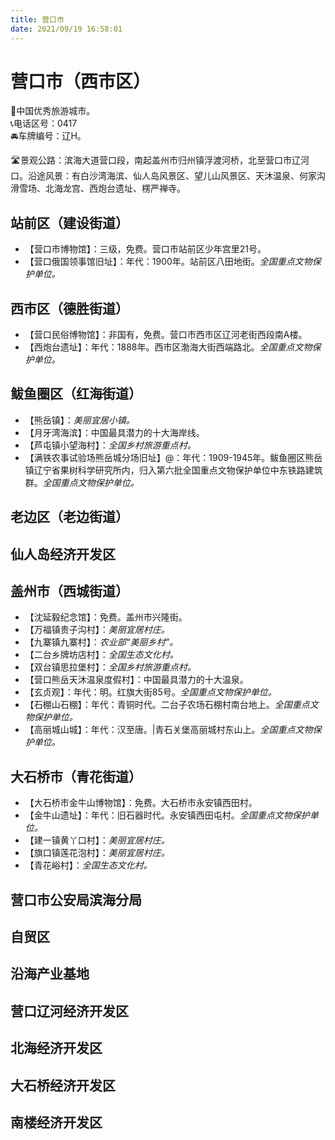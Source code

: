 ```yaml
---
title: 营口市  
date: 2021/09/19 16:58:01  
---
```

  
# 营口市（西市区）  
🏅中国优秀旅游城市。   
📞电话区号：0417  
🚘车牌编号：辽H。   

🛣️景观公路：滨海大道营口段，南起盖州市归州镇浮渡河桥，北至营口市辽河口。沿途风景：有白沙湾海滨、仙人岛风景区、望儿山风景区、天沐温泉、何家沟滑雪场、北海龙宫、西炮台遗址、楞严禅寺。   

## 站前区（建设街道）  
* 【营口市博物馆】：三级，免费。营口市站前区少年宫里21号。   
* 【营口俄国领事馆旧址】：年代：1900年。站前区八田地街。*全国重点文物保护单位。*   
## 西市区（德胜街道）  
* 【营口民俗博物馆】：非国有，免费。营口市西市区辽河老街西段南A楼。   
* 【西炮台遗址】：年代：1888年。西市区渤海大街西端路北。*全国重点文物保护单位。*    
## 鲅鱼圈区（红海街道）  
* 【熊岳镇】：*美丽宜居小镇。*  
* 【月牙湾海滨】：中国最具潜力的十大海岸线。   
* 【芦屯镇小望海村】：*全国乡村旅游重点村。*  
* 【满铁农事试验场熊岳城分场旧址】@：年代：1909-1945年。鲅鱼圈区熊岳镇辽宁省果树科学研究所内，归入第六批全国重点文物保护单位中东铁路建筑群。*全国重点文物保护单位。*    
## 老边区（老边街道）  

## 仙人岛经济开发区  

## 盖州市（西城街道）  
* 【沈延毅纪念馆】：免费。盖州市兴隆街。   
* 【万福镇贵子沟村】：*美丽宜居村庄。*  
* 【九寨镇九寨村】：*农业部“美丽乡村”。*  
* 【二台乡牌坊店村】：*全国生态文化村。*  
* 【双台镇思拉堡村】：*全国乡村旅游重点村。*  
* 【营口熊岳天沐温泉度假村】：中国最具潜力的十大温泉。   
* 【玄贞观】：年代：明。红旗大街85号。*全国重点文物保护单位。*    
* 【石棚山石棚】：年代：青铜时代。二台子农场石棚村南台地上。*全国重点文物保护单位。*    
* 【高丽城山城】：年代：汉至唐。|青石关堡高丽城村东山上。*全国重点文物保护单位。*    
## 大石桥市（青花街道）  
* 【大石桥市金牛山博物馆】：免费。大石桥市永安镇西田村。   
* 【金牛山遗址】：年代：旧石器时代。永安镇西田屯村。*全国重点文物保护单位。*    
* 【建一镇黄丫口村】：*美丽宜居村庄。*  
* 【旗口镇莲花泡村】：*美丽宜居村庄。*  
* 【青花峪村】：*全国生态文化村。*  

## 营口市公安局滨海分局  

## 自贸区  

## 沿海产业基地  

## 营口辽河经济开发区  

## 北海经济开发区  

## 大石桥经济开发区  

## 南楼经济开发区  
